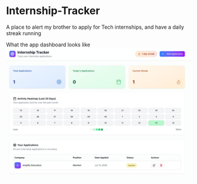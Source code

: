 # Internship-Tracker
A place to alert my brother to apply for Tech internships, and have a daily streak running

What the app dashboard looks like
<img src="images/app_dashboard.jpg">
